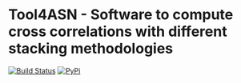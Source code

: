 # Tool4ASN - Software to compute cross correlations with different stacking methodologies

[![Build Status](https://travis-ci.com/carmelosammarco/FTPsubsetMO.png)](https://travis-ci.com/carmelosammarco/Tool4ASN)  [![PyPi](https://img.shields.io/badge/PyPi-Project-yellow.svg)](https://pypi.org/project/Tool4ASN/) 

